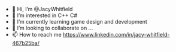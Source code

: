 - 👋 Hi, I’m @JacyWhitfield
- 👀 I’m interested in C++ C#
- 🌱 I’m currently learning game design and development
- 💞️ I’m looking to collaborate on ...
- 📫 How to reach me https://www.linkedin.com/in/jacy-whitfield-467b25ba/



<!---
JacyWhitfield/JacyWhitfield is a ✨ special ✨ repository because its `README.md` (this file) appears on your GitHub profile.
You can click the Preview link to take a look at your changes.
--->
